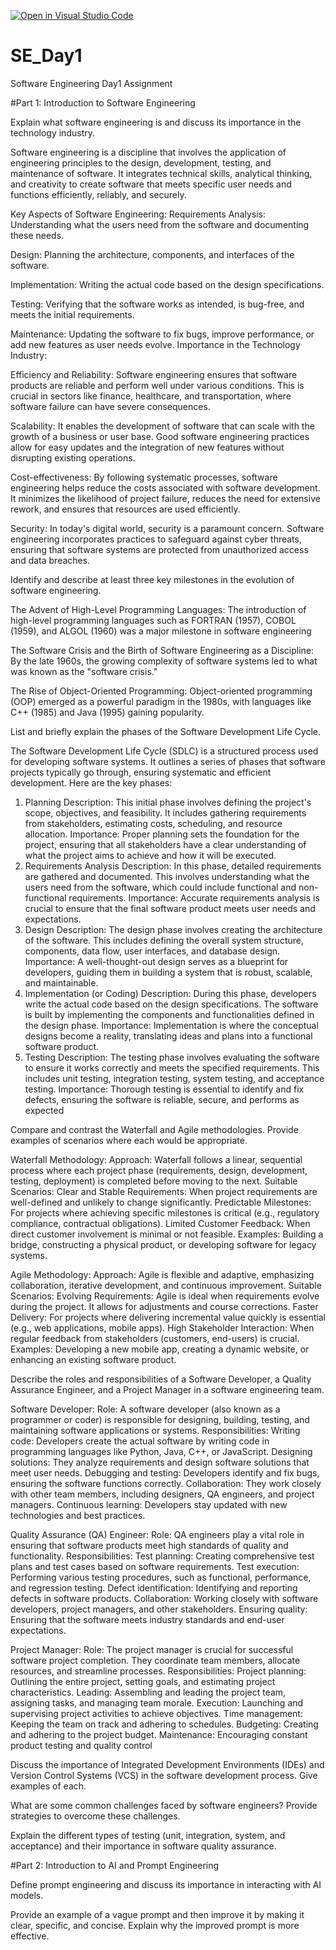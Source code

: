 [![Open in Visual Studio Code](https://classroom.github.com/assets/open-in-vscode-2e0aaae1b6195c2367325f4f02e2d04e9abb55f0b24a779b69b11b9e10269abc.svg)](https://classroom.github.com/online_ide?assignment_repo_id=15562633&assignment_repo_type=AssignmentRepo)
# SE_Day1
Software Engineering Day1 Assignment

#Part 1: Introduction to Software Engineering

Explain what software engineering is and discuss its importance in the technology industry.

Software engineering is a discipline that involves the application of engineering principles to the design, development, testing, and maintenance of software. It integrates technical skills, analytical thinking, and creativity to create software that meets specific user needs and functions efficiently, reliably, and securely.

Key Aspects of Software Engineering:
Requirements Analysis: Understanding what the users need from the software and documenting these needs.

Design: Planning the architecture, components, and interfaces of the software.

Implementation: Writing the actual code based on the design specifications.

Testing: Verifying that the software works as intended, is bug-free, and meets the initial requirements.

Maintenance: Updating the software to fix bugs, improve performance, or add new features as user needs evolve.
Importance in the Technology Industry:

Efficiency and Reliability: Software engineering ensures that software products are reliable and perform well under various conditions. This is crucial in sectors like finance, healthcare, and transportation, where software failure can have severe consequences.

Scalability: It enables the development of software that can scale with the growth of a business or user base. Good software engineering practices allow for easy updates and the integration of new features without disrupting existing operations.

Cost-effectiveness: By following systematic processes, software engineering helps reduce the costs associated with software development. It minimizes the likelihood of project failure, reduces the need for extensive rework, and ensures that resources are used efficiently.

Security: In today's digital world, security is a paramount concern. Software engineering incorporates practices to safeguard against cyber threats, ensuring that software systems are protected from unauthorized access and data breaches.

Identify and describe at least three key milestones in the evolution of software engineering.

The Advent of High-Level Programming Languages:
The introduction of high-level programming languages such as FORTRAN (1957), COBOL (1959), and ALGOL (1960) was a major milestone in software engineering

The Software Crisis and the Birth of Software Engineering as a Discipline: By the late 1960s, the growing complexity of software systems led to what was known as the "software crisis."

The Rise of Object-Oriented Programming: Object-oriented programming (OOP) emerged as a powerful paradigm in the 1980s, with languages like C++ (1985) and Java (1995) gaining popularity.

List and briefly explain the phases of the Software Development Life Cycle.

The Software Development Life Cycle (SDLC) is a structured process used for developing software systems. It outlines a series of phases that software projects typically go through, ensuring systematic and efficient development. Here are the key phases:

1. Planning
Description: This initial phase involves defining the project's scope, objectives, and feasibility. It includes gathering requirements from stakeholders, estimating costs, scheduling, and resource allocation.
Importance: Proper planning sets the foundation for the project, ensuring that all stakeholders have a clear understanding of what the project aims to achieve and how it will be executed.
2. Requirements Analysis
Description: In this phase, detailed requirements are gathered and documented. This involves understanding what the users need from the software, which could include functional and non-functional requirements.
Importance: Accurate requirements analysis is crucial to ensure that the final software product meets user needs and expectations.
3. Design
Description: The design phase involves creating the architecture of the software. This includes defining the overall system structure, components, data flow, user interfaces, and database design.
Importance: A well-thought-out design serves as a blueprint for developers, guiding them in building a system that is robust, scalable, and maintainable.
4. Implementation (or Coding)
Description: During this phase, developers write the actual code based on the design specifications. The software is built by implementing the components and functionalities defined in the design phase.
Importance: Implementation is where the conceptual designs become a reality, translating ideas and plans into a functional software product.
5. Testing
Description: The testing phase involves evaluating the software to ensure it works correctly and meets the specified requirements. This includes unit testing, integration testing, system testing, and acceptance testing.
Importance: Thorough testing is essential to identify and fix defects, ensuring the software is reliable, secure, and performs as expected

Compare and contrast the Waterfall and Agile methodologies. Provide examples of scenarios where each would be appropriate.

Waterfall Methodology:
Approach: Waterfall follows a linear, sequential process where each project phase (requirements, design, development, testing, deployment) is completed before moving to the next.
Suitable Scenarios:
Clear and Stable Requirements: When project requirements are well-defined and unlikely to change significantly.
Predictable Milestones: For projects where achieving specific milestones is critical (e.g., regulatory compliance, contractual obligations).
Limited Customer Feedback: When direct customer involvement is minimal or not feasible.
Examples: Building a bridge, constructing a physical product, or developing software for legacy systems.

Agile Methodology:
Approach: Agile is flexible and adaptive, emphasizing collaboration, iterative development, and continuous improvement.
Suitable Scenarios:
Evolving Requirements: Agile is ideal when requirements evolve during the project. It allows for adjustments and course corrections.
Faster Delivery: For projects where delivering incremental value quickly is essential (e.g., web applications, mobile apps).
High Stakeholder Interaction: When regular feedback from stakeholders (customers, end-users) is crucial.
Examples: Developing a new mobile app, creating a dynamic website, or enhancing an existing software product.

Describe the roles and responsibilities of a Software Developer, a Quality Assurance Engineer, and a Project Manager in a software engineering team.

Software Developer:
Role: A software developer (also known as a programmer or coder) is responsible for designing, building, testing, and maintaining software applications or systems.
Responsibilities:
Writing code: Developers create the actual software by writing code in programming languages like Python, Java, C++, or JavaScript.
Designing solutions: They analyze requirements and design software solutions that meet user needs.
Debugging and testing: Developers identify and fix bugs, ensuring the software functions correctly.
Collaboration: They work closely with other team members, including designers, QA engineers, and project managers.
Continuous learning: Developers stay updated with new technologies and best practices.

Quality Assurance (QA) Engineer:
Role: QA engineers play a vital role in ensuring that software products meet high standards of quality and functionality.
Responsibilities:
Test planning: Creating comprehensive test plans and test cases based on software requirements.
Test execution: Performing various testing procedures, such as functional, performance, and regression testing.
Defect identification: Identifying and reporting defects in software products.
Collaboration: Working closely with software developers, project managers, and other stakeholders.
Ensuring quality: Ensuring that the software meets industry standards and end-user expectations.

Project Manager:
Role: The project manager is crucial for successful software project completion. They coordinate team members, allocate resources, and streamline processes.
Responsibilities:
Project planning: Outlining the entire project, setting goals, and estimating project characteristics.
Leading: Assembling and leading the project team, assigning tasks, and managing team morale.
Execution: Launching and supervising project activities to achieve objectives.
Time management: Keeping the team on track and adhering to schedules.
Budgeting: Creating and adhering to the project budget.
Maintenance: Encouraging constant product testing and quality control

Discuss the importance of Integrated Development Environments (IDEs) and Version Control Systems (VCS) in the software development process. Give examples of each.


What are some common challenges faced by software engineers? Provide strategies to overcome these challenges.


Explain the different types of testing (unit, integration, system, and acceptance) and their importance in software quality assurance.


#Part 2: Introduction to AI and Prompt Engineering


Define prompt engineering and discuss its importance in interacting with AI models.


Provide an example of a vague prompt and then improve it by making it clear, specific, and concise. Explain why the improved prompt is more effective.
